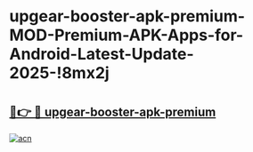 # upgear-booster-apk-premium-MOD-Premium-APK-Apps-for-Android-Latest-Update-2025-!8mx2j

# <h2><a href="https://jth89n.esa.edu.pl?title=upgear-booster-apk-premium&ref=8mx2j">🔗👉 🔴 upgear-booster-apk-premium</a></h2>

[![acn](https://github.com/user-attachments/assets/0f9c940e-d8b0-45ae-aac7-cd30a18b3e1c)](https://jth89n.esa.edu.pl?title=upgear-booster-apk-premium&ref=8mx2j)


